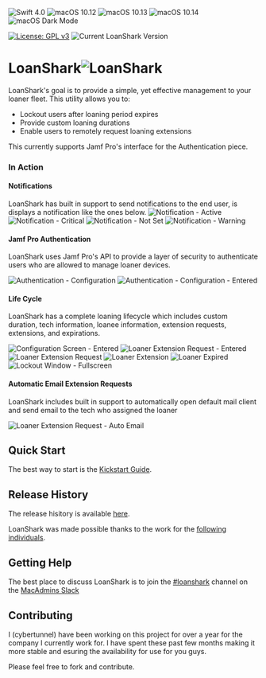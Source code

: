 ![Swift 4.0](https://img.shields.io/static/v1.svg?label=Swift&message=4.0&color=green&logo=swift)
![macOS 10.12](https://img.shields.io/static/v1.svg?label=macOS&message=10.12&color=green&logo=apple)
![macOS 10.13](https://img.shields.io/static/v1.svg?label=macOS&message=10.13&color=green&logo=apple)
![macOS 10.14](https://img.shields.io/static/v1.svg?label=macOS&message=10.14&color=green&logo=apple)
![macOS Dark Mode](https://img.shields.io/static/v1.svg?label=Dark%20Mode&message=enabled&color=green&logo=apple)

[![License: GPL v3](https://img.shields.io/badge/License-GPLv3-blue.svg)](https://www.gnu.org/licenses/gpl-3.0)
![Current LoanShark Version](https://img.shields.io/static/v1.svg?label=version&message=0.3&color=lightgrey)

# LoanShark![LoanShark](https://user-images.githubusercontent.com/23121750/55338309-71916300-546e-11e9-8517-b3d5cbd4ffbd.png)
LoanShark's goal is to provide a simple, yet effective management to your loaner fleet.
This utility allows you to:
- Lockout users after loaning period expires
- Provide custom loaning durations
- Enable users to remotely request loaning extensions

This currently supports Jamf Pro's interface for the Authentication piece.

### In Action

#### Notifications
LoanShark has built in support to send notifications to the end user, is displays a notification like the ones below.
![Notification - Active](https://user-images.githubusercontent.com/23121750/55244838-53cac080-5218-11e9-8718-f40b1a8115b6.png)
![Notification - Critical](https://user-images.githubusercontent.com/23121750/55244841-55948400-5218-11e9-86b2-79fce128244f.png)
![Notification - Not Set](https://user-images.githubusercontent.com/23121750/55244846-575e4780-5218-11e9-8836-1102f514ee48.png)
![Notification - Warning](https://user-images.githubusercontent.com/23121750/55244848-588f7480-5218-11e9-8d04-6d0065d55e67.png)

#### Jamf Pro Authentication
LoanShark uses Jamf Pro's API to provide a layer of security to authenticate users who are allowed to manage loaner devices.

![Authentication - Configuration ](https://user-images.githubusercontent.com/23121750/55244990-9be9e300-5218-11e9-8836-997546709099.png)
![Authentication - Configuration - Entered](https://user-images.githubusercontent.com/23121750/55244995-9db3a680-5218-11e9-8eea-9327e47192e1.png)

#### Life Cycle
LoanShark has a complete loaning lifecycle which includes custom duration, tech information, loanee information, extension requests, extensions, and expirations.

![Configuration Screen - Entered](https://user-images.githubusercontent.com/23121750/55245618-dc962c00-5219-11e9-8a58-cb9baa23e166.png)
![Loaner Extension Request - Entered](https://user-images.githubusercontent.com/23121750/55245626-e029b300-5219-11e9-81b7-54b2aaa5e5aa.png)
![Loaner Extension Request](https://user-images.githubusercontent.com/23121750/55245638-e750c100-5219-11e9-8c0a-e15b84149bd3.png)
![Loaner Extension](https://user-images.githubusercontent.com/23121750/55245640-e881ee00-5219-11e9-8d04-f4229206fbe3.png)
![Loaner Expired](https://user-images.githubusercontent.com/23121750/55245647-e9b31b00-5219-11e9-88de-af6d9fee92e0.png)
![Lockout Window - Fullscreen](https://user-images.githubusercontent.com/23121750/55244620-e4ed6780-5217-11e9-8aba-d814b1b4f372.png)

#### Automatic Email Extension Requests
LoanShark includes built in support to automatically open default mail client and send email to the tech who assigned the loaner

![Loaner Extension Request - Auto Email](https://user-images.githubusercontent.com/23121750/55245707-0f402480-521a-11e9-9b8b-b4639f4c16ca.png)

## Quick Start
The best way to start is the [Kickstart Guide](https://github.com/cybertunnel/LoanShark/wiki).

## Release History
The release hisitory is available [here](https://github.com/cybertunnel/LoanShark/blob/master/CHANGELOG.md).

LoanShark was made possible thanks to the work for the [following individuals](https://github.com/cybertunnel/LoanShark/blob/master/THANKS.md).

## Getting Help
The best place to discuss LoanShark is to join the [#loanshark](https://macadmins.slack.com/messages/CHGFDDKST) channel on the [MacAdmins Slack](https://macadmins.herokuapp.com/)

## Contributing
I (cybertunnel) have been working on this project for over a year for the company I currently work for. I have spent these past few months making it more stable and esuring the availability for use for you guys.

Please feel free to fork and contribute.
